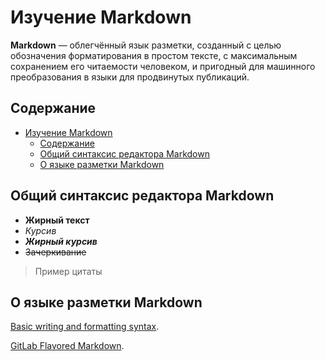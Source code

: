 # Изучение Markdown

**Markdown** — облегчённый язык разметки, созданный с целью обозначения форматирования в простом тексте, с максимальным сохранением его читаемости человеком, и пригодный для машинного преобразования в языки для продвинутых публикаций.

## Содержание

- [Изучение Markdown](#изучение-markdown)
  - [Содержание](#содержание)
  - [Общий синтаксис редактора Markdown](#общий-синтаксис-редактора-markdown)
  - [О языке разметки Markdown](#о-языке-разметки-markdown)

## Общий синтаксис редактора Markdown

- **Жирный текст**
- *Курсив*
- ***Жирный курсив***
- ~~Зачеркивание~~

> Пример цитаты

## О языке разметки Markdown

[Basic writing and formatting syntax](https://docs.github.com/en/get-started/writing-on-github/getting-started-with-writing-and-formatting-on-github/basic-writing-and-formatting-syntax).

[GitLab Flavored Markdown](https://docs.gitlab.com/ee/user/markdown.html).
